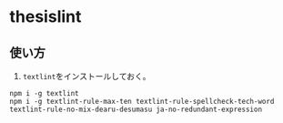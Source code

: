 # thesislint

## 使い方

1. `textlint`をインストールしておく。
```
npm i -g textlint
npm i -g textlint-rule-max-ten textlint-rule-spellcheck-tech-word textlint-rule-no-mix-dearu-desumasu ja-no-redundant-expression
```
